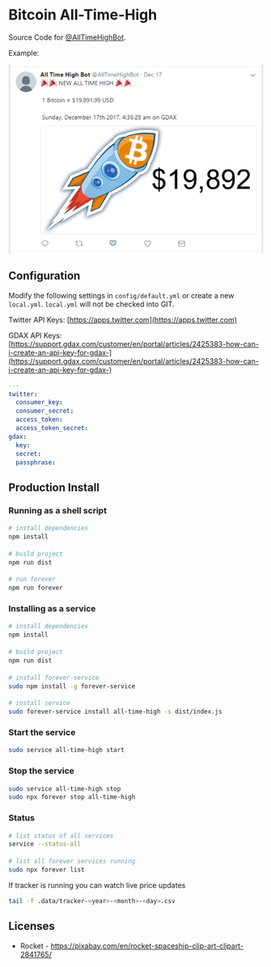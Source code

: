 # Bitcoin All-Time-High

Source Code for [@AllTimeHighBot](https://twitter.com/AllTimeHighBot).

Example:

![Bitcoin All-Time-High Tweet](./images/tweet.png "Bitcoin All-Time-High Tweet")

## Configuration

Modify the following settings in `config/default.yml` or create a new `local.yml`. `local.yml` will not be checked into GIT.

Twitter API Keys: [https://apps.twitter.com](https://apps.twitter.com)

GDAX API Keys: [https://support.gdax.com/customer/en/portal/articles/2425383-how-can-i-create-an-api-key-for-gdax-](https://support.gdax.com/customer/en/portal/articles/2425383-how-can-i-create-an-api-key-for-gdax-)

```yaml
---
twitter:
  consumer_key:
  consumer_secret:
  access_token:
  access_token_secret:
gdax:
  key:
  secret:
  passphrase:
```

## Production Install

### Running as a shell script

```bash
# install dependencies
npm install

# build project
npm run dist

# run forever
npm run forever
```

### Installing as a service

```bash
# install dependencies
npm install

# build project
npm run dist

# install forever-service
sudo npm install -g forever-service

# install service
sudo forever-service install all-time-high -s dist/index.js
```

### Start the service

```bash
sudo service all-time-high start
```

### Stop the service

```bash
sudo service all-time-high stop
sudo npx forever stop all-time-high
```

### Status

```bash
# list status of all services
service --status-all

# list all forever services running
sudo npx forever list
```

If tracker is running you can watch live price updates

```bash
tail -f .data/tracker-<year>-<month>-<day>.csv
```

## Licenses

* Rocket - https://pixabay.com/en/rocket-spaceship-clip-art-clipart-2841765/
